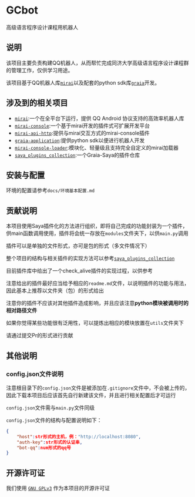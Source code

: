 # GCbot
高级语言程序设计课程用机器人



## 说明

该项目主要负责构建QQ机器人，从而帮忙完成同济大学高级语言程序设计课程群的管理工作，仅供学习用途。

该项目基于QQ机器人库[`mirai`](https://github.com/mamoe/mirai)以及配套的python sdk库[`graia`](https://github.com/GraiaProject/Application)开发。



## 涉及到的相关项目

- [`mirai`](https://github.com/mamoe/mirai):一个在全平台下运行，提供 QQ Android 协议支持的高效率机器人库
- [`mirai-console`](https://github.com/mamoe/mirai-console):一个基于mirai开发的插件式可扩展开发平台
- [`mirai-api-http`]():提供与mirai交互方式的mirai-console插件
- [`graia-application`](https://github.com/GraiaProject/Application):提供python sdk以便进行机器人开发
- [`mirai-console-loader`](https://github.com/iTXTech/mirai-console-loader):模块化、轻量级且支持完全自定义的mirai加载器
- [`saya_plugins_collection`](https://github.com/SAGIRI-kawaii/saya_plugins_collection):一个Graia-Saya的插件仓库



## 安装与配置

环境的配置请参考`docs/环境基本配置.md`



## 贡献说明

本项目使用Saya插件化的方法进行组织，即将自己完成的功能封装为一个插件，供main函数调用使用，插件将会统一存放在`modules`文件夹下，以供`main.py`调用

插件可以是单独的文件形式，亦可是包的形式（多文件情况下）

整个项目的结构与相关插件的实现方法可以参考[`saya_plugins_collection`](https://github.com/SAGIRI-kawaii/saya_plugins_collection)

目前插件库中给出了一个check_alive插件的实现过程，以供参考

注意给出的插件最好应当给予相应的`readme.md`文件，以说明插件的功能与用法，因此基本上推荐以文件夹（包）的形式给出

注意你的插件不应该对其他插件造成影响，并且应该注意**python模块被调用时的相对路径文件**

如果你觉得某些功能很有泛用性，可以提炼出相应的模块放置在`utils`文件夹下

请通过提交Pr的形式进行贡献



## 其他说明

### config.json文件说明

注意根目录下的`config.json`文件是被添加在`.gitignore`文件中，不会被上传的，因此下载本项目后应该首先自行新建该文件，并且进行相关配置后才可运行

`config.json`文件需与`main.py`文件同级

`config.json`文件的结构与配置说明如下：

```json
{
	"host":str形式的主机，例："http://localhost:8080",
	"auth-key":str形式的认证串,
	"bot-qq":num形式的qq号
}
```



## 开源许可证

我们使用 [`GNU GPLv3`](https://choosealicense.com/licenses/gpl-3.0/) 作为本项目的开源许可证

